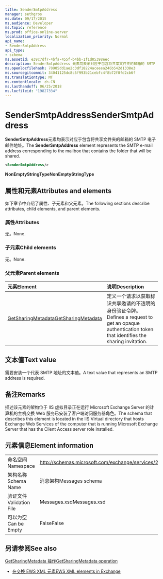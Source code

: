 ```yaml
---
title: SenderSmtpAddress
manager: sethgros
ms.date: 09/17/2015
ms.audience: Developer
ms.topic: reference
ms.prod: office-online-server
localization_priority: Normal
api_name:
- SenderSmtpAddress
api_type:
- schema
ms.assetid: e39c7df7-4bfa-455f-b4bb-1f1d05398eec
description: SenderSmtpAddress 元素均表示对应于包含将共享文件夹的邮箱的 SMTP 电子邮件地址。
ms.openlocfilehash: 70905dd1ae2c3df18224aceeea246b542d1338e3
ms.sourcegitcommit: 34041125dc8c5f993b21cebfc4f8b72f0fd2cb6f
ms.translationtype: MT
ms.contentlocale: zh-CN
ms.lasthandoff: 06/25/2018
ms.locfileid: "19827334"
---
```

# <a name="sendersmtpaddress"></a><span data-ttu-id="366d9-103">SenderSmtpAddress</span><span class="sxs-lookup"><span data-stu-id="366d9-103">SenderSmtpAddress</span></span>

<span data-ttu-id="366d9-104">**SenderSmtpAddress**元素均表示对应于包含将共享文件夹的邮箱的 SMTP 电子邮件地址。</span><span class="sxs-lookup"><span data-stu-id="366d9-104">The **SenderSmtpAddress** element represents the SMTP e-mail address corresponding to the mailbox that contains the folder that will be shared.</span></span> 
  
```xml
<SenderSmtpAddress/>
```

 <span data-ttu-id="366d9-105">**NonEmptyStringType**</span><span class="sxs-lookup"><span data-stu-id="366d9-105">**NonEmptyStringType**</span></span>
## <a name="attributes-and-elements"></a><span data-ttu-id="366d9-106">属性和元素</span><span class="sxs-lookup"><span data-stu-id="366d9-106">Attributes and elements</span></span>

<span data-ttu-id="366d9-107">如下章节中介绍了属性、子元素和父元素。</span><span class="sxs-lookup"><span data-stu-id="366d9-107">The following sections describe attributes, child elements, and parent elements.</span></span>
  
### <a name="attributes"></a><span data-ttu-id="366d9-108">属性</span><span class="sxs-lookup"><span data-stu-id="366d9-108">Attributes</span></span>

<span data-ttu-id="366d9-109">无。</span><span class="sxs-lookup"><span data-stu-id="366d9-109">None.</span></span>
  
### <a name="child-elements"></a><span data-ttu-id="366d9-110">子元素</span><span class="sxs-lookup"><span data-stu-id="366d9-110">Child elements</span></span>

<span data-ttu-id="366d9-111">无。</span><span class="sxs-lookup"><span data-stu-id="366d9-111">None.</span></span>
  
### <a name="parent-elements"></a><span data-ttu-id="366d9-112">父元素</span><span class="sxs-lookup"><span data-stu-id="366d9-112">Parent elements</span></span>

|<span data-ttu-id="366d9-113">**元素**</span><span class="sxs-lookup"><span data-stu-id="366d9-113">**Element**</span></span>|<span data-ttu-id="366d9-114">**说明**</span><span class="sxs-lookup"><span data-stu-id="366d9-114">**Description**</span></span>|
|:-----|:-----|
|[<span data-ttu-id="366d9-115">GetSharingMetadata</span><span class="sxs-lookup"><span data-stu-id="366d9-115">GetSharingMetadata</span></span>](getsharingmetadata.md) <br/> |<span data-ttu-id="366d9-116">定义一个请求以获取标识共享邀请的不透明的身份验证令牌。</span><span class="sxs-lookup"><span data-stu-id="366d9-116">Defines a request to get an opaque authentication token that identifies the sharing invitation.</span></span>  <br/> |
   
## <a name="text-value"></a><span data-ttu-id="366d9-117">文本值</span><span class="sxs-lookup"><span data-stu-id="366d9-117">Text value</span></span>

<span data-ttu-id="366d9-118">需要安装一个代表 SMTP 地址的文本值。</span><span class="sxs-lookup"><span data-stu-id="366d9-118">A text value that represents an SMTP address is required.</span></span>
  
## <a name="remarks"></a><span data-ttu-id="366d9-119">备注</span><span class="sxs-lookup"><span data-stu-id="366d9-119">Remarks</span></span>

<span data-ttu-id="366d9-120">描述该元素的架构位于 IIS 虚拟目录正在运行 Microsoft Exchange Server 的计算机的主机交换 Web 服务已安装了客户端访问服务器角色。</span><span class="sxs-lookup"><span data-stu-id="366d9-120">The schema that describes this element is located in the IIS Virtual directory that hosts Exchange Web Services of the computer that is running Microsoft Exchange Server that has the Client Access server role installed.</span></span>
  
## <a name="element-information"></a><span data-ttu-id="366d9-121">元素信息</span><span class="sxs-lookup"><span data-stu-id="366d9-121">Element information</span></span>

|||
|:-----|:-----|
|<span data-ttu-id="366d9-122">命名空间</span><span class="sxs-lookup"><span data-stu-id="366d9-122">Namespace</span></span>  <br/> |http://schemas.microsoft.com/exchange/services/2006/messages  <br/> |
|<span data-ttu-id="366d9-123">架构名称</span><span class="sxs-lookup"><span data-stu-id="366d9-123">Schema Name</span></span>  <br/> |<span data-ttu-id="366d9-124">消息架构</span><span class="sxs-lookup"><span data-stu-id="366d9-124">Messages schema</span></span>  <br/> |
|<span data-ttu-id="366d9-125">验证文件</span><span class="sxs-lookup"><span data-stu-id="366d9-125">Validation File</span></span>  <br/> |<span data-ttu-id="366d9-126">Messages.xsd</span><span class="sxs-lookup"><span data-stu-id="366d9-126">Messages.xsd</span></span>  <br/> |
|<span data-ttu-id="366d9-127">可以为空</span><span class="sxs-lookup"><span data-stu-id="366d9-127">Can be Empty</span></span>  <br/> |<span data-ttu-id="366d9-128">False</span><span class="sxs-lookup"><span data-stu-id="366d9-128">False</span></span>  <br/> |
   
## <a name="see-also"></a><span data-ttu-id="366d9-129">另请参阅</span><span class="sxs-lookup"><span data-stu-id="366d9-129">See also</span></span>



[<span data-ttu-id="366d9-130">GetSharingMetadata 操作</span><span class="sxs-lookup"><span data-stu-id="366d9-130">GetSharingMetadata operation</span></span>](getsharingmetadata-operation.md)


- [<span data-ttu-id="366d9-131">在交换 EWS XML 元素</span><span class="sxs-lookup"><span data-stu-id="366d9-131">EWS XML elements in Exchange</span></span>](ews-xml-elements-in-exchange.md)

